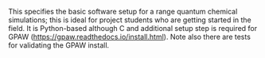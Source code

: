 This specifies the basic software setup for a range quantum chemical simulations; this is ideal for project students who are getting started in the field. It is Python-based although C and additional setup step is required for GPAW (https://gpaw.readthedocs.io/install.html). Note also there are tests for validating the GPAW install.
